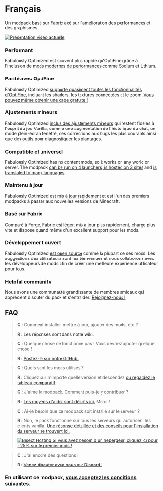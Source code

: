 # Français

Un modpack basé sur Fabric axé sur l'amélioration des performances et des graphismes.

[![Présentation vidéo actuelle](https://img.youtube.com/vi/bb8G9X5Q_4I/hqdefault.jpg)](https://www.youtube.com/watch?v=bb8G9X5Q_4I)

### Performant

Fabulously Optimized est souvent plus rapide qu'OptiFine grâce à l'inclusion de [mods modernes de performances][1] comme Sodium et Lithium.

### Parité avec OptiFine

Fabulously Optimized [supporte quasiment toutes les fonctionnalités d'OptiFine][2], incluant les shaders, les textures connectées et le zoom. [Vous pouvez même obtenir une cape gratuite !][3]

### Ajustements mineurs

Fabulously Optimized [inclus des ajustements mineurs][4] qui restent fidèles à l'esprit du jeu Vanilla, comme une augmentation de l'historique du chat, un mode plein-écran fenêtré, des corrections aux bugs les plus courants ainsi que des outils pour diagnostiquer les plantages.

### Compatible et universel

Fabulously Optimized has no content mods, so it works on any world or server. The modpack [can be run on 4 launchers, is hosted on 3 sites][6] and [is translated to many languages][7].

### Maintenu à jour

Fabulously Optimized [est mis à jour rapidement][5] et est l'un des premiers modpacks à passer aux nouvelles versions de Minecraft.

### Basé sur Fabric

Comparé à Forge, Fabric est léger, mis à jour plus rapidement, charge plus vite et dispose quand même d'un excellent support pour les mods.

### Développement ouvert

Fabulously Optimized [est open source][8] comme la plupart de ses mods. Les suggestions des utilisateurs sont les bienvenues et nous collaborons avec les développeurs de mods afin de créer une meilleure expérience utilisateur pour tous.

### Helpful community

Nous avons une communauté grandissante de membres amicaux qui apprécient discuter du pack et s'entraider. [Rejoignez-nous !][10]

## FAQ

> **Q** : Comment installer, mettre à jour, ajouter des mods, etc ?
> 
> **R** : [Les réponses sont dans notre wiki.][11]


> **Q** : Quelque chose ne fonctionne pas ! Vous devriez ajouter quelque chose !
> 
> **R** : [Postez-le sur notre GitHub.][8]


> **Q** : Quels sont les mods utilisés ?
> 
> **R** : Cliquez sur n'importe quelle version et descendez [ou regardez le tableau comparatif][12].


> **Q** : J'aime le modpack. Comment puis-je y contribuer ?
> 
> **R** : [Les moyens d'aider sont décrits ici.][16] Merci !


> **Q** : Ai-je besoin que ce modpack soit installé sur le serveur ?
> 
> **R** : Non, le pack fonctionne sur tous les serveurs qui autorisent les clients vanilla. [Une réponse détaillée et des conseils pour l'installation du serveur se trouvent ici.][13]
> 
> [![Bisect Hosting](https://i.ibb.co/gr9mSxW/image.png) Si vous avez besoin d'un hébergeur, cliquez ici pour - 25% sur le premier mois !][14]


> **Q** : J'ai encore des questions !
> 
> **R** : [Venez discuter avec nous sur Discord !][10]

### En utilisant ce modpack, [vous acceptez les conditions suivantes][15].

[1]: https://github.com/Fabulously-Optimized/fabulously-optimized/blob/main/INCLUDED-MODS.md#smooth
[2]: https://fabulously-optimized.gitbook.io/modpack/readme/give-up-optifine
[3]: https://fabulously-optimized.gitbook.io/modpack/readme/free-cape
[4]: https://github.com/Fabulously-Optimized/fabulously-optimized/blob/main/INCLUDED-MODS.md#functional
[5]: https://github.com/Fabulously-Optimized/fabulously-optimized/blob/main/CHANGELOG.md
[6]: https://github.com/Fabulously-Optimized/fabulously-optimized#downloads
[7]: https://fabulously-optimized.gitbook.io/modpack/readme/language-support
[8]: https://github.com/Fabulously-Optimized/fabulously-optimized
[8]: https://github.com/Fabulously-Optimized/fabulously-optimized
[10]: https://fabulously-optimized.github.io/discord
[10]: https://fabulously-optimized.github.io/discord
[11]: https://fabulously-optimized.gitbook.io/modpack/
[12]: https://github.com/Fabulously-Optimized/fabulously-optimized/blob/main/INCLUDED-MODS.md
[13]: https://fabulously-optimized.gitbook.io/modpack/readme/server-setup
[14]: https://www.bisecthosting.com/clients/aff.php?aff=2604
[15]: https://github.com/Fabulously-Optimized/fabulously-optimized#disclaimers
[16]: https://github.com/Fabulously-Optimized/fabulously-optimized/blob/main/CONTRIBUTING.md

